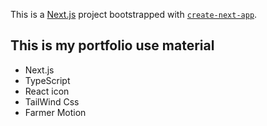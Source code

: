 This is a [Next.js](https://nextjs.org/) project bootstrapped with [`create-next-app`](https://github.com/vercel/next.js/tree/canary/packages/create-next-app).

## This is my portfolio use material 
- Next.js
- TypeScript
- React icon
- TailWind Css
- Farmer Motion

